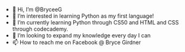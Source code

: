 - 👋 Hi, I’m @BryceeG
- 👀 I’m interested in learning Python as my first language!
- 🌱 I’m currently learning Python through CS50 and HTML and CSS through codecademy. 
- 💞️ I’m looking to expand my knowledge every day I can
- 📫 How to reach me on Facebook @ Bryce Girdner

<!---
BryceeG/BryceeG is a ✨ special ✨ repository because its `README.md` (this file) appears on your GitHub profile.
You can click the Preview link to take a look at your changes.
--->
